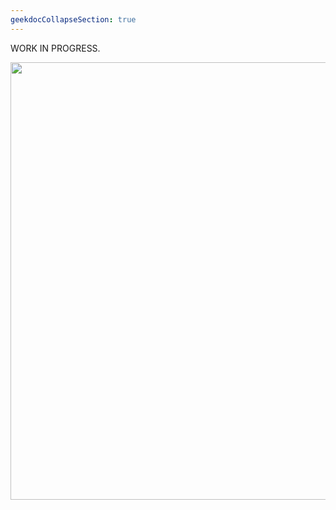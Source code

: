 ```yaml
---
geekdocCollapseSection: true
---
```


WORK IN PROGRESS.

<img src="https://user-images.githubusercontent.com/43375532/157667922-f0d9abdb-a39b-4593-b8ca-7f4f169f922f.png" width="700" />
